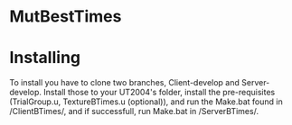 # MutBestTimes

# Installing
To install you have to clone two branches, Client-develop and Server-develop.
Install those to your UT2004's folder, install the pre-requisites (TrialGroup.u, TextureBTimes.u (optional)), and run the Make.bat found in /ClientBTimes/, and if successfull, run Make.bat in /ServerBTimes/.
